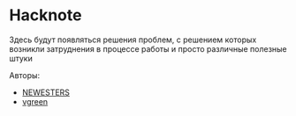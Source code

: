 # Hacknote
Здесь будут появляться решения проблем, с решением которых возникли затруднения в процессе работы и просто различные полезные штуки

Авторы:
* [NEWESTERS](https://github.com/NEWESTERS)
* [vgreen](https://github.com/vgreen)
